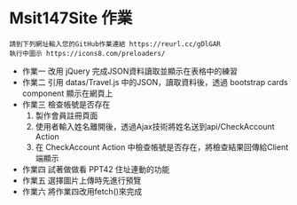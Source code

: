 # Msit147Site 作業
    請到下列網址輸入您的GitHub作業連結 https://reurl.cc/gDlGAR
    執行中圖示 https://icons8.com/preloaders/
- 作業一 改用 jQuery 完成JSON資料讀取並顯示在表格中的練習
- 作業二 引用 datas/Travel.js 中的JSON，讀取資料後，透過 bootstrap cards component 顯示在網頁上
- 作業三 檢查帳號是否存在
  1. 製作會員註冊頁面
  2. 使用者輸入姓名離開後，透過Ajax技術將姓名送到api/CheckAccount Action
  3. 在 CheckAccount Action 中檢查帳號是否存在，將檢查結果回傳給Client端顯示
- 作業四 試著做做看 PPT42 住址連動的功能
- 作業五 選擇圖片上傳時先進行預覽
- 作業六 將作業四改用fetch()來完成

